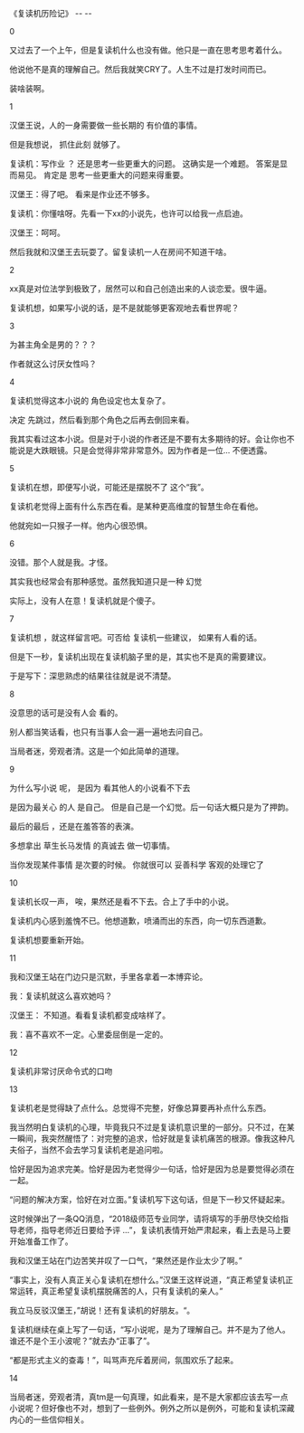 《复读机历险记》 -- -- 



0

又过去了一个上午，但是复读机什么也没有做。他只是一直在思考思考着什么。

他说他不是真的理解自己。然后我就笑CRY了。人生不过是打发时间而已。

装啥装啊。



1

汉堡王说，人的一身需要做一些长期的 有价值的事情。

但是我想说， 抓住此刻 就够了。

复读机：写作业 ？ 还是思考一些更重大的问题。 这确实是一个难题。 答案是显而易见。 肯定是 思考一些更重大的问题来得重要。

汉堡王：得了吧。 看来是作业还不够多。

复读机：你懂啥呀。先看一下xx的小说先，也许可以给我一点启迪。

汉堡王：呵呵。

然后我就和汉堡王去玩耍了。留复读机一人在房间不知道干啥。



2

xx真是对位法学到极致了，居然可以和自己创造出来的人谈恋爱。很牛逼。

复读机想，如果写小说的话，是不是就能够更客观地去看世界呢？



3

为甚主角全是男的？？？

作者就这么讨厌女性吗？



4

复读机觉得这本小说的 角色设定也太复杂了。

决定 先跳过，然后看到那个角色之后再去倒回来看。

我其实看过这本小说。但是对于小说的作者还是不要有太多期待的好。会让你也不能说是大跌眼镜。只是会觉得非常非常意外。因为作者是一位... 不便透露。



5

复读机在想，即便写小说，可能还是摆脱不了 这个“我”。

复读机老觉得上面有什么东西在看。是某种更高维度的智慧生命在看他。

他就宛如一只猴子一样。他内心很恐惧。



6

没错。那个人就是我。才怪。

其实我也经常会有那种感觉。虽然我知道只是一种 幻觉

实际上，没有人在意！复读机就是个傻子。



7

复读机想 ，就这样留言吧。可否给 复读机一些建议， 如果有人看的话。

但是下一秒，复读机出现在复读机脑子里的是，其实也不是真的需要建议。

于是写下：深思熟虑的结果往往就是说不清楚。



8

没意思的话可是没有人会 看的。

别人都当笑话看，也只有当事人会一遍一遍地去问自己。

当局者迷，旁观者清。这是一个如此简单的道理。



9

为什么写小说 呢， 是因为 看其他人的小说看不下去

是因为最关心 的人 是自己。 但是自己是一个幻觉。后一句话大概只是为了押韵。

最后的最后 ，还是在羞答答的表演。

多想拿出 草生长马发情 的真诚去 做一切事情。

当你发现某件事情 是次要的时候。 你就很可以 妥善科学 客观的处理它了



10

复读机长叹一声， 唉，果然还是看不下去。合上了手中的小说。

复读机内心感到羞愧不已。他想道歉，喷涌而出的东西，向一切东西道歉。

复读机想要重新开始。



11

我和汉堡王站在门边只是沉默，手里各拿着一本博弈论。

我：复读机就这么喜欢她吗？

汉堡王： 不知道。看看复读机都变成啥样了。

我：喜不喜欢不一定。心里委屈倒是一定的。



12

复读机非常讨厌命令式的口吻



13

复读机老是觉得缺了点什么。总觉得不完整，好像总算要再补点什么东西。

我当然明白复读机的心理，毕竟我只不过是复读机意识里的一部分。只不过，在某一瞬间，我突然醒悟了：对完整的追求，恰好就是复读机痛苦的根源。像我这种凡夫俗子，当然不会去学习复读机老是追问啦。

恰好是因为追求完美。恰好是因为老觉得少一句话，恰好是因为总是要觉得必须在一起。

“问题的解决方案，恰好在对立面。”复读机写下这句话，但是下一秒又怀疑起来。

这时候弹出了一条QQ消息，“2018级师范专业同学，请将填写的手册尽快交给指导老师，指导老师近日要给予评 ...”，复读机表情开始严肃起来，看上去是马上要开始准备工作了。

我和汉堡王站在门边苦笑并叹了一口气，“果然还是作业太少了啊。”

“事实上，没有人真正关心复读机在想什么。”汉堡王这样说道，“真正希望复读机正常运转，真正希望复读机摆脱痛苦的人，只有复读机的亲人。”

我立马反驳汉堡王，”胡说！还有复读机的好朋友。“。

复读机继续在桌上写了一句话，“写小说呢，是为了理解自己。并不是为了他人。谁还不是个王小波呢？”就去办“正事了”。

“都是形式主义的查毒！”，叫骂声充斥着房间，氛围欢乐了起来。



14

当局者迷，旁观者清，真tm是一句真理，如此看来，是不是大家都应该去写一点小说呢？但好像也不对，想到了一些例外。例外之所以是例外，可能和复读机深藏内心的一些信仰相关。













